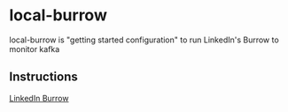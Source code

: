 # local-burrow
local-burrow is "getting started configuration" to run LinkedIn's Burrow to monitor kafka


## Instructions
[LinkedIn Burrow](https://github.com/linkedin/Burrow)


 
